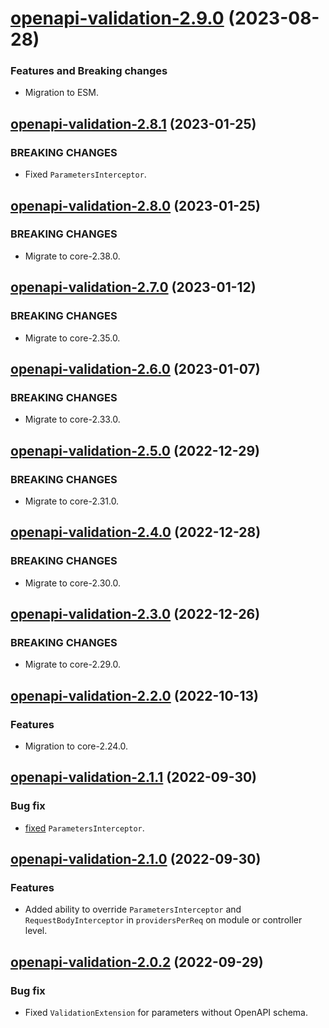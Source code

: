 <a name="openapi-validation-2.9.0"></a>
# [openapi-validation-2.9.0](https://github.com/ditsmod/ditsmod/releases/tag/openapi-validation-2.9.0) (2023-08-28)

### Features and Breaking changes

- Migration to ESM.

<a name="openapi-validation-2.8.1"></a>
## [openapi-validation-2.8.1](https://github.com/ditsmod/ditsmod/releases/tag/openapi-validation-2.8.1) (2023-01-25)

### BREAKING CHANGES

- Fixed `ParametersInterceptor`.

<a name="openapi-validation-2.8.0"></a>
## [openapi-validation-2.8.0](https://github.com/ditsmod/ditsmod/releases/tag/openapi-validation-2.8.0) (2023-01-25)

### BREAKING CHANGES

- Migrate to core-2.38.0.

<a name="openapi-validation-2.7.0"></a>
## [openapi-validation-2.7.0](https://github.com/ditsmod/ditsmod/releases/tag/openapi-validation-2.7.0) (2023-01-12)

### BREAKING CHANGES

- Migrate to core-2.35.0.

<a name="openapi-validation-2.6.0"></a>
## [openapi-validation-2.6.0](https://github.com/ditsmod/ditsmod/releases/tag/openapi-validation-2.6.0) (2023-01-07)

### BREAKING CHANGES

- Migrate to core-2.33.0.

<a name="openapi-validation-2.5.0"></a>
## [openapi-validation-2.5.0](https://github.com/ditsmod/ditsmod/releases/tag/openapi-validation-2.5.0) (2022-12-29)

### BREAKING CHANGES

- Migrate to core-2.31.0.

<a name="openapi-validation-2.4.0"></a>
## [openapi-validation-2.4.0](https://github.com/ditsmod/ditsmod/releases/tag/openapi-validation-2.4.0) (2022-12-28)

### BREAKING CHANGES

- Migrate to core-2.30.0.

<a name="openapi-validation-2.3.0"></a>
## [openapi-validation-2.3.0](https://github.com/ditsmod/ditsmod/releases/tag/openapi-validation-2.3.0) (2022-12-26)

### BREAKING CHANGES

- Migrate to core-2.29.0.

<a name="openapi-validation-2.2.0"></a>
## [openapi-validation-2.2.0](https://github.com/ditsmod/ditsmod/releases/tag/openapi-validation-2.2.0) (2022-10-13)

### Features

- Migration to core-2.24.0.

<a name="openapi-validation-2.1.1"></a>
## [openapi-validation-2.1.1](https://github.com/ditsmod/ditsmod/releases/tag/openapi-validation-2.1.1) (2022-09-30)

### Bug fix

- [fixed](https://github.com/ditsmod/ditsmod/commit/e42d47ec97) `ParametersInterceptor`.

<a name="openapi-validation-2.1.0"></a>
## [openapi-validation-2.1.0](https://github.com/ditsmod/ditsmod/releases/tag/openapi-validation-2.1.0) (2022-09-30)

### Features

- Added ability to override `ParametersInterceptor` and `RequestBodyInterceptor` in `providersPerReq` on module or controller level.

<a name="openapi-validation-2.0.2"></a>
## [openapi-validation-2.0.2](https://github.com/ditsmod/ditsmod/releases/tag/openapi-validation-2.0.2) (2022-09-29)

### Bug fix

- Fixed `ValidationExtension` for parameters without OpenAPI schema.
